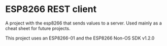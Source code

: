 # ESP8266 REST client
A project with the esp8266 that sends values to a server. Used mainly as a cheat sheet for future projects.

This project uses an ESP8266-01 and the ESP8266 Non-OS SDK v1.2.0
